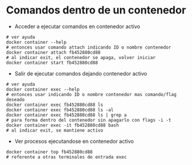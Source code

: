 # Comandos dentro de un contenedor

- Acceder a ejecutar comandos en contenedor activo

```shell
# ver ayuda
docker container --help
# entonces usar comando attach indicando ID o nombre contenedor
docker container attach fb452880cd88
# al indicar exit, el contenedor se apaga, volver iniciar
docker container start fb452880cd88
```

- Salir de ejecutar comandos dejando contenedor activo

```shell
# ver ayuda
docker container exec --help
# entonces usar indicando ID o nombre contenedor mas comando/flag deseado
docker container exec fb452880cd88 ls
docker container exec fb452880cd88 ls -al
docker container exec fb452880cd88 ls | grep a
# para forma dentro del contenedor sin apagarlo con flags -i -t
docker container exec -it fb452880cd88 bash
# al indicar exit, se mantiene activo
```

- Ver procesos ejecutandose en contenedor activo
```shell
docker container top fb452880cd88
# referente a otras terminales de entrada exec
```